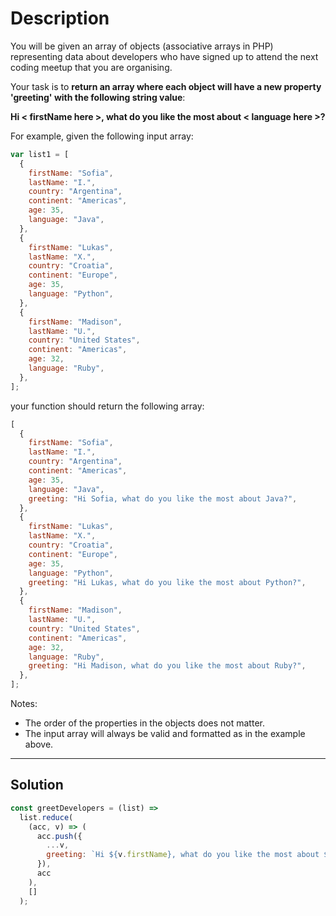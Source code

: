 # Description

You will be given an array of objects (associative arrays in PHP) representing data about developers who have signed up to attend the next coding meetup that you are organising.

Your task is to **return an array where each object will have a new property 'greeting' with the following string value**:

**Hi < firstName here >, what do you like the most about < language here >?**

For example, given the following input array:

```js
var list1 = [
  {
    firstName: "Sofia",
    lastName: "I.",
    country: "Argentina",
    continent: "Americas",
    age: 35,
    language: "Java",
  },
  {
    firstName: "Lukas",
    lastName: "X.",
    country: "Croatia",
    continent: "Europe",
    age: 35,
    language: "Python",
  },
  {
    firstName: "Madison",
    lastName: "U.",
    country: "United States",
    continent: "Americas",
    age: 32,
    language: "Ruby",
  },
];
```

your function should return the following array:

```js
[
  {
    firstName: "Sofia",
    lastName: "I.",
    country: "Argentina",
    continent: "Americas",
    age: 35,
    language: "Java",
    greeting: "Hi Sofia, what do you like the most about Java?",
  },
  {
    firstName: "Lukas",
    lastName: "X.",
    country: "Croatia",
    continent: "Europe",
    age: 35,
    language: "Python",
    greeting: "Hi Lukas, what do you like the most about Python?",
  },
  {
    firstName: "Madison",
    lastName: "U.",
    country: "United States",
    continent: "Americas",
    age: 32,
    language: "Ruby",
    greeting: "Hi Madison, what do you like the most about Ruby?",
  },
];
```

Notes:

- The order of the properties in the objects does not matter.
- The input array will always be valid and formatted as in the example above.

---

## Solution

```js
const greetDevelopers = (list) =>
  list.reduce(
    (acc, v) => (
      acc.push({
        ...v,
        greeting: `Hi ${v.firstName}, what do you like the most about ${v.language}?`,
      }),
      acc
    ),
    []
  );
```
